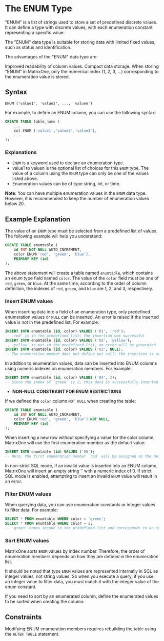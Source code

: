 # The ENUM Type

"ENUM" is a list of strings used to store a set of predefined discrete values. It can define a type with discrete values, with each enumeration constant representing a specific value.

The "ENUM" data type is suitable for storing data with limited fixed values, such as status and identification.

The advantages of the "ENUM" data type are:

Improved readability of column values.
Compact data storage. When storing "ENUM" in MatrixOne, only the numerical index (1, 2, 3, ...) corresponding to the enumeration value is stored.

## Syntax

```
ENUM ('value1', 'value2', ..., 'valuen')
```

For example, to define an ENUM column, you can use the following syntax:

```sql
CREATE TABLE table_name (
    ...
    col ENUM ('value1','value2','value3'),
    ...
);
```

### Explanations

- `ENUM` is a keyword used to declare an enumeration type.
- value1 to valuen is the optional list of choices for this `ENUM` type. The value of a column using the `ENUM` type can only be one of the values listed above.
- Enumeration values can be of type string, int, or time.

__Note:__ You can have multiple enumeration values in the `ENUM` data type. However, it is recommended to keep the number of enumeration values below 20.

## Example Explanation

The value of an `ENUM` type must be selected from a predefined list of values. The following example will help you understand:

```sql
CREATE TABLE enumtable (
    id INT NOT NULL AUTO_INCREMENT,
    color ENUM('red', 'green', 'blue'),
    PRIMARY KEY (id)
);
```

The above statement will create a table named `enumtable`, which contains an enum type field named `color`. The value of the `color` field must be one of `red`, `green`, or `blue`. At the same time, according to the order of column definition, the indexes of `red`, `green`, and `blue` are 1, 2, and 3, respectively.

### Insert ENUM values

When inserting data into a field of an enumeration type, only predefined enumeration values ​​or `NULL` can be inserted. An error is raised if the inserted value is not in the predefined list. For example:

```sql
INSERT INTO enumtable (id, color) VALUES ('01', 'red');
-- 'red' is in the predefined list; the insertion was successful
INSERT INTO enumtable (id, color) VALUES ('02', 'yellow');
-- 'yellow' is not in the predefined list, an error will be generated
INSERT INTO enumtable (id, color) VALUES ('03', NULL);
-- The enumeration member does not define not null; the insertion is successful
```

In addition to enumeration values, data can be inserted into ENUM columns using numeric indexes on enumeration members. For example:

```sql
INSERT INTO enumtable (id, color) VALUES ('04', 2);
-- Since the index of `green` is 2, this data is successfully inserted
```

- **NON-NULL CONSTRAINT FOR ENUM RESTRICTIONS**

If we defined the `color` column `NOT NULL` when creating the table:

```sql
CREATE TABLE enumtable (
    id INT NOT NULL AUTO_INCREMENT,
    color ENUM('red', 'green', 'blue') NOT NULL,
    PRIMARY KEY (id)
);
```

When inserting a new row without specifying a value for the color column, MatrixOne will use the first enumeration member as the default value:

```sql
INSERT INTO enumtable (id) VALUES ('05');
-- Here, the first enumeration member `red` will be assigned as the default value for the column with id 05
```

In non-strict SQL mode, if an invalid value is inserted into an ENUM column, MatrixOne will insert an empty string '' with a numeric index of 0. If strict SQL mode is enabled, attempting to insert an invalid `ENUM` value will result in an error.

### Filter ENUM values

When querying data, you can use enumeration constants or integer values ​​to filter data. For example:

```sql
SELECT * FROM enumtable WHERE color = 'green';
SELECT * FROM enumtable WHERE color = 2;
-- 'green' comes second in the predefined list and corresponds to an integer value of 2
```

### Sort ENUM values

MatrixOne sorts `ENUM` values ​​by index number. Therefore, the order of enumeration members depends on how they are defined in the enumeration list.

It should be noted that type `ENUM` values are represented internally in SQL as integer values, not string values. So when you execute a query, if you use an integer value to filter data, you must match it with the integer value of the enum constant.

If you need to sort by an enumerated column, define the enumerated values ​​to be sorted when creating the column.

## Constraints

Modifying ENUM enumeration members requires rebuilding the table using the `ALTER TABLE` statement.

